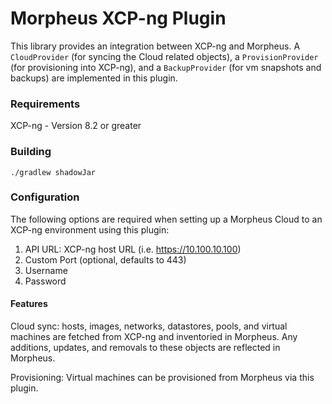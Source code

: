# Morpheus XCP-ng Plugin
This library provides an integration between XCP-ng and Morpheus. A `CloudProvider` (for syncing the Cloud related objects), a `ProvisionProvider` (for provisioning into XCP-ng), and a `BackupProvider` (for vm snapshots and backups) are implemented in this plugin.

### Requirements
XCP-ng - Version 8.2 or greater

### Building
`./gradlew shadowJar`

### Configuration
The following options are required when setting up a Morpheus Cloud to an XCP-ng environment using this plugin:
1. API URL: XCP-ng host URL (i.e. https://10.100.10.100)
2. Custom Port (optional, defaults to 443)
2. Username
3. Password

#### Features
Cloud sync: hosts, images, networks, datastores, pools, and virtual machines are fetched from XCP-ng and inventoried in Morpheus. Any additions, updates, and removals to these objects are reflected in Morpheus.

Provisioning: Virtual machines can be provisioned from Morpheus via this plugin.
